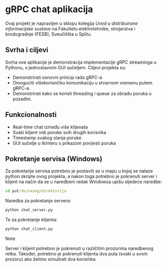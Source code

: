 # gRPC chat aplikacija
Ovaj projekt je napravljen u sklopu kolegija _Uvod u distribuirane informacijske sustave_ na Fakultetu elektrotehnike, strojarstva i brodogradnje (FESB), Sveučilišta u Splitu.

## Svrha i ciljevi
Svrha ove aplikacije je demonstracija implementacije gRPC streaminga u Pythonu, s jednostavnim GUI sučeljem.
Ciljevi projekta su:
- Demonstrirati osnovni princip rada gRPC-a
- Omogućiti višekorisničku komunikaciju u stvarnom vremenu putem gRPC-a.
- Demonstrirati kako se koristi threading i queue za obradu poruka u pozadini.

## Funkcionalnosti
- Real-time chat između više klijenata
- Svaki klijent vidi poruke svih drugih korisnika
- Timestamp svakog slanja poruke
- GUI sučelje u tkinteru s prikazom povijesti poruka

## Pokretanje servisa (Windows)
Za pokretanje servisa potrebno je postaviti se u mapu u kojoj se nalaze python skripte ovog projekta, a nakon toga potrebno je pokrenuti server i klijent na način da se u naredbeni redak Windowsa upišu sljedeće naredbe:
```cmd 
cd put/do/vaseg/direktorija
```
Naredba za pokretanje servera:
```cmd 
python chat_server.py
```
Te za pokretanje klijenta:
```cmd
python chat_client.py
```
> [!NOTE]
> Server i klijent potrebno je pokrenuti u različitim prozorima naredbenog retka. Također, potrebno je pokrenuti klijenta dva puta (svaki u svom prozoru) ako želimo simulirati dva korisnika.


